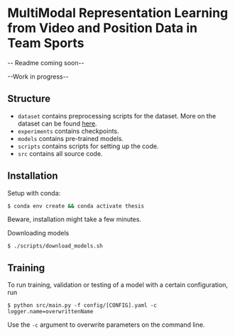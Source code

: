 # MultiModal Representation Learning from Video and Position Data in Team Sports

-- Readme coming soon--

--Work in progress-- 

## Structure

 * `dataset` contains preprocessing scripts for the dataset.
    More on the dataset can be found [here](dataset/README.md).
 * `experiments` contains checkpoints.
 * `models` contains pre-trained models.
 * `scripts` contains scripts for setting up the code.
 * `src` contains all source code.

## Installation

Setup with conda:

```bash
$ conda env create && conda activate thesis
```
Beware, installation might take a few minutes.

Downloading models

```
$ ./scripts/download_models.sh
```

## Training

To run training, validation or testing of a model with a certain configuration, run 

```
$ python src/main.py -f config/[CONFIG].yaml -c logger.name=overwrittenName
```

Use the `-c` argument to overwrite parameters on the command line.
